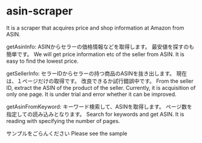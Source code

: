 # asin-scraper
It is a scraper that acquires price and shop information at Amazon from ASIN.

getAsinInfo:
ASINからセラーの価格情報などを取得します。
最安値を探すのも簡単です。
We will get price information etc of the seller from ASIN.
It is easy to find the lowest price.

getSellerInfo:
セラーIDからセラーの持つ商品のASINを抜き出します。
現在は、１ページだけの取得です。
改良できるか試行錯誤中です。
From the seller ID, extract the ASIN of the product of the seller.
Currently, it is acquisition of only one page.
It is under trial and error whether it can be improved.

getAsinFromKeyword:
キーワード検索して、ASINを取得します。
ページ数を指定しての読み込みとなります。
Search for keywords and get ASIN.
It is reading with specifying the number of pages.

サンプルをごらんください
Please see the sample
